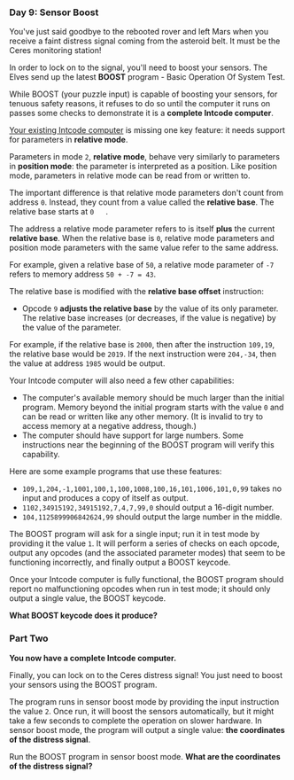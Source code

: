 ### Day 9: Sensor Boost ###

You've just said goodbye to the rebooted rover and left Mars when you receive a faint distress signal coming from the asteroid belt. 
It must be the Ceres monitoring station!

In order to lock on to the signal, you'll need to boost your sensors. 
The Elves send up the latest **BOOST** program - Basic Operation Of System Test.

While BOOST (your puzzle input) is capable of boosting your sensors, for tenuous safety reasons, 
it refuses to do so until the computer it runs on passes some checks to demonstrate it is a **complete Intcode computer**.

[Your existing Intcode computer](../05) is missing one key feature: it needs support for parameters in **relative mode**.

Parameters in mode `2`, **relative mode**, behave very similarly to parameters in **position mode**: 
the parameter is interpreted as a position. 
Like position mode, parameters in relative mode can be read from or written to.

The important difference is that relative mode parameters don't count from address `0`. 
Instead, they count from a value called the **relative base**. The relative base starts at `0   `.

The address a relative mode parameter refers to is itself **plus** the current **relative base**. 
When the relative base is `0`, relative mode parameters and position mode parameters with the same value refer to the same address.

For example, given a relative base of `50`, a relative mode parameter of `-7` refers to memory address `50 + -7 = 43`.

The relative base is modified with the **relative base offset** instruction:

* Opcode `9` **adjusts the relative base** by the value of its only parameter. 
The relative base increases (or decreases, if the value is negative) by the value of the parameter.

For example, if the relative base is `2000`, then after the instruction `109,19`, 
the relative base would be `2019`. 
If the next instruction were `204,-34`, then the value at address `1985` would be output.

Your Intcode computer will also need a few other capabilities:

* The computer's available memory should be much larger than the initial program. 
Memory beyond the initial program starts with the value `0` and can be read or written like any other memory. 
(It is invalid to try to access memory at a negative address, though.)
* The computer should have support for large numbers. 
Some instructions near the beginning of the BOOST program will verify this capability.

Here are some example programs that use these features:

* `109,1,204,-1,1001,100,1,100,1008,100,16,101,1006,101,0,99` takes no input and produces a copy of itself as output.
* `1102,34915192,34915192,7,4,7,99,0` should output a 16-digit number.
* `104,1125899906842624,99` should output the large number in the middle.


The BOOST program will ask for a single input; run it in test mode by providing it the value `1`. 
It will perform a series of checks on each opcode, output any opcodes (and the associated parameter modes) 
that seem to be functioning incorrectly, and finally output a BOOST keycode.

Once your Intcode computer is fully functional, the BOOST program should report no malfunctioning opcodes when run in test mode; 
it should only output a single value, the BOOST keycode. 

**What BOOST keycode does it produce?**

### Part Two ###

**You now have a complete Intcode computer.**

Finally, you can lock on to the Ceres distress signal! 
You just need to boost your sensors using the BOOST program.

The program runs in sensor boost mode by providing the input instruction the value `2`. 
Once run, it will boost the sensors automatically, but it might take a few seconds to complete the operation on slower hardware. 
In sensor boost mode, the program will output a single value: **the coordinates of the distress signal**.

Run the BOOST program in sensor boost mode. **What are the coordinates of the distress signal?**
